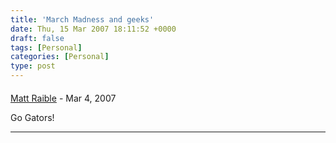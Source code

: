 ```yaml
---
title: 'March Madness and geeks'
date: Thu, 15 Mar 2007 18:11:52 +0000
draft: false
tags: [Personal]
categories: [Personal]
type: post
---
```



#### 
[Matt Raible](http://raibledesigns.com "matt@raibledesigns.com") - <time datetime="2007-03-15 15:19:14">Mar 4, 2007</time>

Go Gators!
<hr />
